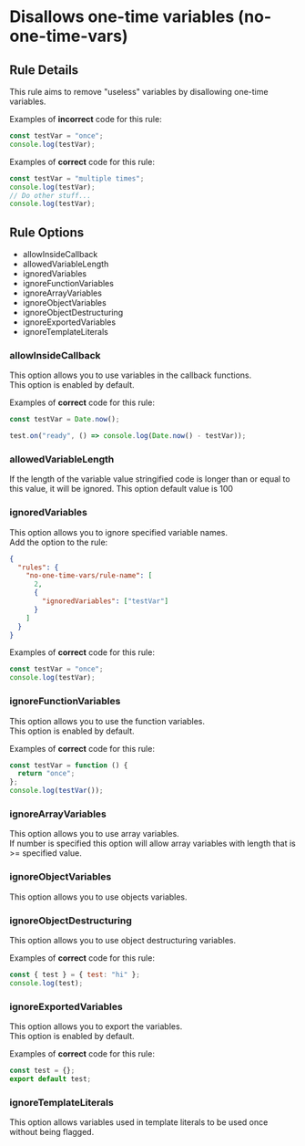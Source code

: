 # Disallows one-time variables (no-one-time-vars)

## Rule Details

This rule aims to remove "useless" variables by disallowing one-time variables.

Examples of **incorrect** code for this rule:

```js
const testVar = "once";
console.log(testVar);
```

Examples of **correct** code for this rule:

```js
const testVar = "multiple times";
console.log(testVar);
// Do other stuff...
console.log(testVar);
```

## Rule Options

- allowInsideCallback
- allowedVariableLength
- ignoredVariables
- ignoreFunctionVariables
- ignoreArrayVariables
- ignoreObjectVariables
- ignoreObjectDestructuring
- ignoreExportedVariables
- ignoreTemplateLiterals

### allowInsideCallback

This option allows you to use variables in the callback functions.\
This option is enabled by default.

Examples of **correct** code for this rule:

```js
const testVar = Date.now();

test.on("ready", () => console.log(Date.now() - testVar));
```

### allowedVariableLength

If the length of the variable value stringified code is longer than or equal to this value, it will be ignored.
This option default value is 100


### ignoredVariables

This option allows you to ignore specified variable names.\
Add the option to the rule:

```json
{
  "rules": {
    "no-one-time-vars/rule-name": [
      2,
      {
        "ignoredVariables": ["testVar"]
      }
    ]
  }
}
```

Examples of **correct** code for this rule:

```js
const testVar = "once";
console.log(testVar);
```

### ignoreFunctionVariables

This option allows you to use the function variables.\
This option is enabled by default.

Examples of **correct** code for this rule:

```js
const testVar = function () {
  return "once";
};
console.log(testVar());
```

### ignoreArrayVariables

This option allows you to use array variables.\
If number is specified this option will allow array variables with length that is >=
specified value.

### ignoreObjectVariables

This option allows you to use objects variables.

### ignoreObjectDestructuring

This option allows you to use object destructuring variables.

Examples of **correct** code for this rule:

```js
const { test } = { test: "hi" };
console.log(test);
```

### ignoreExportedVariables

This option allows you to export the variables.\
This option is enabled by default.

Examples of **correct** code for this rule:

```js
const test = {};
export default test;
```

### ignoreTemplateLiterals

This option allows variables used in template literals to be used once without being flagged.